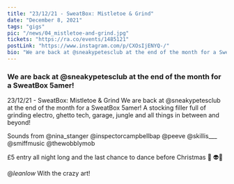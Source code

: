 ```yaml
---
title: "23/12/21 - SweatBox: Mistletoe & Grind"
date: "December 8, 2021"
tags: "gigs"
pic: "/news/04_mistletoe-and-grind.jpg"
tickets: "https://ra.co/events/1485121"
postLink: "https://www.instagram.com/p/CXOsIjENYQ-/"
bio: "We are back at @sneakypetesclub at the end of the month for a SweatBox 5amer! ..."
---
```


### We are back at @sneakypetesclub at the end of the month for a SweatBox 5amer!

23/12/21 - SweatBox: Mistletoe & Grind
We are back at @sneakypetesclub at the end of the month for a SweatBox 5amer!
A stocking filler full of grinding electro, ghetto tech, garage, jungle and all things in between and beyond!

Sounds from
@nina_stanger
@inspectorcampbellbap
@peeve
@skillis\_\_\_
@smiffmusic
@thewobblymob

£5 entry all night long and the last chance to dance before Christmas 🎄 👽🎄

@_leanlow_ With the crazy art!
